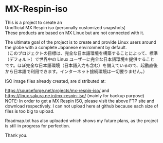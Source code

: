 # MX-Respin-iso
This is a project to create an<br>
Unofficial MX Respin iso (personally customized snapshots)<br>
These products are based on MX Linux but are not connected with it.
 
The ultimate goal of the project is to create and provide Linux users around the globe with a complete Japanese environment by default.<br>
（このプロジェクトの目標は、完全な日本語環境を構築することによって、標準（デフォルト）で世界中の Linux ユーザーに完全な日本語環境を提供することです。ほぼ完全な日本語環境（日本語入力も含む）を備えているので、起動直後から日本語で利用できます。インターネット接続環境は一切要りません。）

ISO image files already created, are distributed at:

https://sourceforge.net/projects/mx-respin-iso/
and<br>
https://linux.sakura.ne.jp/mx-respin-iso/ (mainly for backup purpose)
<br>
NOTE: In order to get a MX Respin ISO, please visit the above FTP site and download respectively. I can not upload here at github because each size of files is too big to upload.

Roadmap.txt has also uploaded which shows my future plans, as the project is still in progress for perfection. <br>

Thank you.
